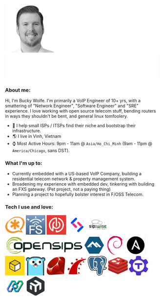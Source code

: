 [![Profile Pic BW](https://raw.githubusercontent.com/Igneous/igneous/dev/assets/me.png)]()
[![Typing SVG](https://raw.githubusercontent.com/Igneous/igneous/dev/assets/greet_typing.svg)]()

### About me:

Hi, I'm Bucky Wolfe. I'm primarily a VoIP Engineer of 10+ yrs, with a smattering of "Network Engineer", "Software Engineer" and "SRE" experience.
I love working with open source telecom stuff, bending routers in ways they shouldn't be bent, and general linux tomfoolery.

- 👔 I help small ISPs / ITSPs find their niche and bootstrap their infrastructure.
- 🌎 I live in Vinh, Vietnam 
- ⌚ Most Active Hours: 9pm - 11am @ `Asia/Ho_Chi_Minh` (9am - 11pm @ `America/Chicago`, sans DST).

### What I'm up to: 

+ Currently embedded with a US-based VoIP Company, building a residential telecom network & property management system.
+ Broadening my experience with embedded dev, tinkering with building an FXS gateway. (Pet project, not a paying thing)
+ Planning a project to hopefully bolster interest in F/OSS Telecom.

### Tech I use and love:

[![Asterisk](https://raw.githubusercontent.com/Igneous/igneous/dev/assets/asterisk_logo_64.png)](https://asterisk.org)
[![FreeSwitch](https://raw.githubusercontent.com/Igneous/igneous/dev/assets/freeswitch_logo_64.png)](https://signalwire.com/freeswitch)
[![Pion](https://raw.githubusercontent.com/Igneous/igneous/dev/assets/pion_logo_64.png)](https://pion.ly)
[![Signalwire](https://raw.githubusercontent.com/Igneous/igneous/dev/assets/signalwire_logo_64.png)](https://signalwire.com)
[![RTPEngine](https://raw.githubusercontent.com/Igneous/igneous/dev/assets/sipwise_rtpengine_logo_64.png)](https://github.com/sipwise/rtpengine)
[![openSIPS](https://raw.githubusercontent.com/Igneous/igneous/dev/assets/opensips_logo_64.png)](https://opensips.org)
[![Alpine Linux](https://raw.githubusercontent.com/Igneous/igneous/dev/assets/alpine_logo_64.png)](https://www.alpinelinux.org)
[![Debian Linux](https://raw.githubusercontent.com/Igneous/igneous/dev/assets/debian_logo_64.png)](https://debian.org)
[![Ansible](https://raw.githubusercontent.com/Igneous/igneous/dev/assets/ansible_logo_64.png)](https://docs.ansible.com)
[![OpenTofu](https://raw.githubusercontent.com/Igneous/igneous/dev/assets/opentofu_logo_64.png)](https://opentofu.org)
[![Golang](https://raw.githubusercontent.com/Igneous/igneous/dev/assets/golang_logo_64.png)](https://go.dev)
[![Ruby](https://raw.githubusercontent.com/Igneous/igneous/dev/assets/header-ruby-logo.png)](https://ruby-lang.org)
[![Rails](https://raw.githubusercontent.com/Igneous/igneous/dev/assets/rails_logo_64.png)](https://rubyonrails.org)
[![Postgres](https://raw.githubusercontent.com/Igneous/igneous/dev/assets/pg_logo_64.png)](https://postgresql.org)
[![Redis](https://raw.githubusercontent.com/Igneous/igneous/dev/assets/redis_logo_64.png)](https://redis.io)
[![Teleport](https://raw.githubusercontent.com/Igneous/igneous/dev/assets/teleport_logo_64.png)](https://goteleport.com)
[![Northflank](https://raw.githubusercontent.com/Igneous/igneous/dev/assets/northflank_logo_64.png)](https://northflank.com)
[![Mikrotik](https://raw.githubusercontent.com/Igneous/igneous/dev/assets/mikrotik_logo_64.png)](https://mikrotik.com)
